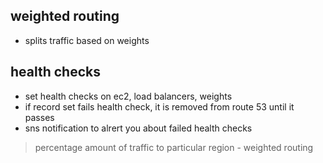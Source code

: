 ## weighted routing

* splits traffic based on weights

## health checks

* set health checks on ec2, load balancers, weights
* if record set fails health check, it is removed from route 53 until it passes
* sns notification to alrert you about failed health checks

> percentage amount of traffic to particular region - weighted routing